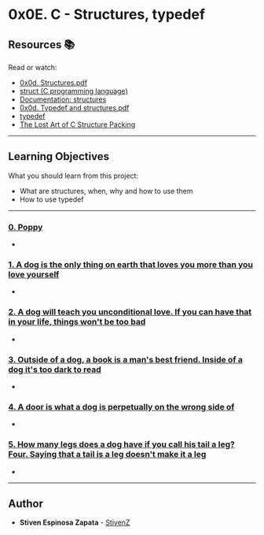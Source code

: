 # 0x0E. C - Structures, typedef

## Resources :books:
Read or watch:
* [0x0d. Structures.pdf](https://intranet.hbtn.io/rltoken/Rc1JAo6IS9HkELfLUylh2g)
* [struct (C programming language)](https://intranet.hbtn.io/rltoken/sF_gQY2e9CP95XbgWQkduA)
* [Documentation: structures](https://intranet.hbtn.io/rltoken/7VySR2oMyxk7VMR8LLOvZA)
* [0x0d. Typedef and structures.pdf](https://intranet.hbtn.io/rltoken/kef9P9qRh_co4dxwHU8QGA)
* [typedef](https://intranet.hbtn.io/rltoken/-vbMNPFrIA5PcVs4RiWr4g)
* [The Lost Art of C Structure Packing](https://intranet.hbtn.io/rltoken/92gDeb3TtzgLDpzo9DXfZg)

---
## Learning Objectives
What you should learn from this project:

* What are structures, when, why and how to use them
* How to use typedef

---

### [0. Poppy](./dog.h)
* 


### [1. A dog is the only thing on earth that loves you more than you love yourself](./1-init_dog.c)
* 


### [2. A dog will teach you unconditional love. If you can have that in your life, things won't be too bad](./2-print_dog.c)
* 


### [3. Outside of a dog, a book is a man's best friend. Inside of a dog it's too dark to read](./dog.h)
* 


### [4. A door is what a dog is perpetually on the wrong side of](./4-new_dog.c)
* 


### [5. How many legs does a dog have if you call his tail a leg? Four. Saying that a tail is a leg doesn't make it a leg](./5-free_dog.c)
* 

---

## Author
* **Stiven Espinosa Zapata** - [StivenZ](https://github.com/StivenZ)